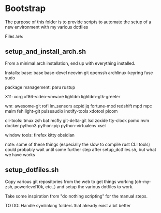 # Bootstrap

The purpose of this folder is to provide scripts to automate the setup of a new environment with my various dotfiles

Files are:
## setup_and_install_arch.sh

From a minimal arch installation, end up with everything installed.

Installs:
base:
base base-devel neovim git openssh archlinux-keyring fuse sudo 

package management:
paru rustup

X11:
xorg xf86-video-vmware lightdm lightdm-gtk-greeter

wm:
awesome-git rofi lm_sensors acpid jq fortune-mod redshift mpd mpc maim feh light-git pulseaudio inotify-tools xdotool picom

cli-tools:
tmux zsh bat mcfly git-delta-git lsd zoxide tty-clock pomo nvm docker python3 python-pip python-virtualenv xsel

window tools:
firefox kitty obsidian


note: some of these things (especially the slow to compile rust CLI tools) could probably wait
until some further step after setup_dotfiles.sh, but what we have works


## setup_dotfiles.sh

Copy various git repositories from the web to get things working (oh-my-zsh, powerlevel10k, etc..) and
setup the various dotfiles to work.

Take some inspiration from "do nothing scripting" for the manual steps.

TO DO: Handle symlinking folders that already exist a bit better


